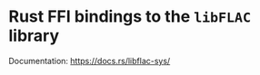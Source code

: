 Rust FFI bindings to the `libFLAC` library
==========================================

Documentation: https://docs.rs/libflac-sys/
